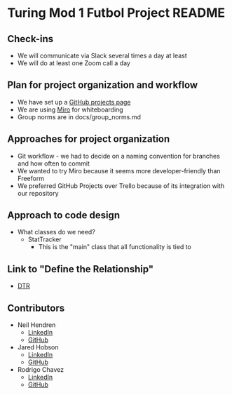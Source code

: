 # Turing Mod 1 Futbol Project README

## Check-ins
- We will communicate via Slack several times a day at least
- We will do at least one Zoom call a day

## Plan for project organization and workflow
- We have set up a [GitHub projects page](https://github.com/users/NeilTheSeal/projects/2)
- We are using [Miro](https://miro.com/app/board/uXjVNoUgUOE=/?share_link_id=491775417603) for whiteboarding
- Group norms are in docs/group_norms.md

## Approaches for project organization
- Git workflow - we had to decide on a naming convention for branches and how often to commit
- We wanted to try Miro because it seems more developer-friendly than Freeform
- We preferred GitHub Projects over Trello because of its integration with our repository

## Approach to code design
- What classes do we need?
  - StatTracker
    - This is the "main" class that all functionality is tied to

## Link to "Define the Relationship"
- [DTR](https://docs.google.com/document/d/1lpanxrDJjw6f3paF7eL6Kqx28IkDTppuKmc_9heUfBc/edit)

## Contributors
- Neil Hendren
  - [LinkedIn](https://www.linkedin.com/in/neilhendren/)
  - [GitHub](https://github.com/NeiltheSeal)
- Jared Hobson
  - [LinkedIn](https://www.linkedin.com/in/jared-hobson-639817241/)
  - [GitHub](https://github.com/JaredMHobson)
- Rodrigo Chavez
  - [LinkedIn]()
  - [GitHub](https://github.com/RodrigoACG/)
